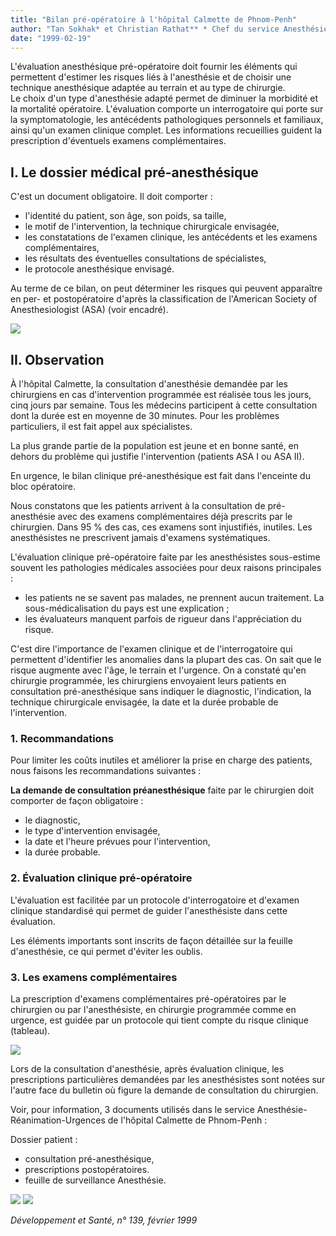 ```yaml
---
title: "Bilan pré-opératoire à l'hôpital Calmette de Phnom-Penh"
author: "Tan Sokhak* et Christian Rathat** * Chef du service Anesthésie, hôpital Calmette, Phnom-Penh, Cambodge. ** Coordinateur Anesthésie Réanimation Urgences. Coopération Française.  "
date: "1999-02-19"
---
```


L'évaluation anesthésique pré-opératoire doit fournir les éléments qui permettent d'estimer les risques liés à l'anesthésie et de choisir une technique anesthésique adaptée au terrain et au type de chirurgie.  
Le choix d'un type d'anesthésie adapté permet de diminuer la morbidité et la mortalité opératoire.
L'évaluation comporte un interrogatoire qui porte sur la symptomatologie, les antécédents pathologiques personnels et familiaux, ainsi qu'un examen clinique complet. Les informations recueillies guident la prescription d'éventuels examens complémentaires.

## I. Le dossier médical pré-anesthésique

C'est un document obligatoire. Il doit comporter :

*   l'identité du patient, son âge, son poids, sa taille,
*   le motif de l'intervention, la technique chirurgicale envisagée,
*   les constatations de l'examen clinique, les antécédents et les examens complémentaires,
*   les résultats des éventuelles consultations de spécialistes,
*   le protocole anesthésique envisagé.

Au terme de ce bilan, on peut déterminer les risques qui peuvent apparaître en per- et postopératoire d'après la classification de l'American Society of Anesthesiologist (ASA) (voir encadré).

![](i822-2.jpg)


## II. Observation

À l'hôpital Calmette, la consultation d'anesthésie demandée par les chirurgiens en cas d'intervention programmée est réalisée tous les jours, cinq jours par semaine. Tous les médecins participent à cette consultation dont la durée est en moyenne de 30 minutes. Pour les problèmes particuliers, il est fait appel aux spécialistes.

La plus grande partie de la population est jeune et en bonne santé, en dehors du problème qui justifie l'intervention (patients ASA I ou ASA II).

En urgence, le bilan clinique pré-anesthésique est fait dans l'enceinte du bloc opératoire.

Nous constatons que les patients arrivent à la consultation de pré-anesthésie avec des examens complémentaires déjà prescrits par le chirurgien. Dans 95 % des cas, ces examens sont injustifiés, inutiles. Les anesthésistes ne prescrivent jamais d'examens systématiques.

L'évaluation clinique pré-opératoire faite par les anesthésistes sous-estime souvent les pathologies médicales associées pour deux raisons principales :

*   les patients ne se savent pas malades, ne prennent aucun traitement. La sous-médicalisation du pays est une explication ;
*   les évaluateurs manquent parfois de rigueur dans l'appréciation du risque.

C'est dire l'importance de l'examen clinique et de l'interrogatoire qui permettent d'identifier les anomalies dans la plupart des cas. On sait que le risque augmente avec l'âge, le terrain et l'urgence. On a constaté qu'en chirurgie programmée, les chirurgiens envoyaient leurs patients en consultation pré-anesthésique sans indiquer le diagnostic, l'indication, la technique chirurgicale envisagée, la date et la durée probable de l'intervention.

### 1. Recommandations

Pour limiter les coûts inutiles et améliorer la prise en charge des patients, nous faisons les recommandations suivantes :

**La demande de consultation préanesthésique** faite par le chirurgien doit comporter de façon obligatoire :

*   le diagnostic,
*   le type d'intervention envisagée,
*   la date et l'heure prévues pour l'intervention,
*   la durée probable.

### 2. Évaluation clinique pré-opératoire

L'évaluation est facilitée par un protocole d'interrogatoire et d'examen clinique standardisé qui permet de guider l'anesthésiste dans cette évaluation.

Les éléments importants sont inscrits de façon détaillée sur la feuille d'anesthésie, ce qui permet d'éviter les oublis.

### 3. Les examens complémentaires

La prescription d'examens complémentaires pré-opératoires par le chirurgien ou par l'anesthésiste, en chirurgie programmée comme en urgence, est guidée par un protocole qui tient compte du risque clinique (tableau).

![](i822-1.jpg)


Lors de la consultation d'anesthésie, après évaluation clinique, les prescriptions particulières demandées par les anesthésistes sont notées sur l'autre face du bulletin où figure la demande de consultation du chirurgien.

Voir, pour information, 3 documents utilisés dans le service Anesthésie-Réanimation-Urgences de l'hôpital Calmette de Phnom-Penh :

Dossier patient :

*   consultation pré-anesthésique,
*   prescriptions postopératoires.
*   feuille de surveillance Anesthésie.

![](i822-3.jpg)
![](i822-4.jpg)


_Développement et Santé, n° 139, février 1999_